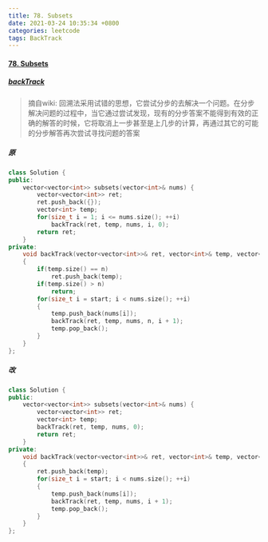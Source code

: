 ```yaml
---
title: 78. Subsets
date: 2021-03-24 10:35:34 +0800
categories: leetcode
tags: BackTrack
---
```

#### [78. Subsets](https://leetcode.com/problems/subsets/)
##### [backTrack](https://leetcode.com/problems/combination-sum/discuss/16502/A-general-approach-to-backtracking-questions-in-Java-(Subsets-Permutations-Combination-Sum-Palindrome-Partitioning))
 > 摘自wiki: 回溯法采用试错的思想，它尝试分步的去解决一个问题。在分步解决问题的过程中，当它通过尝试发现，现有的分步答案不能得到有效的正确的解答的时候，它将取消上一步甚至是上几步的计算，再通过其它的可能的分步解答再次尝试寻找问题的答案

##### 原
```c++
class Solution {
public:
    vector<vector<int>> subsets(vector<int>& nums) {
        vector<vector<int>> ret;
        ret.push_back({});
        vector<int> temp;
        for(size_t i = 1; i <= nums.size(); ++i)
            backTrack(ret, temp, nums, i, 0);
        return ret;
    }
private:
    void backTrack(vector<vector<int>>& ret, vector<int>& temp, vector<int>& nums, int n, int start)
    {
        if(temp.size() == n)
            ret.push_back(temp);
        if(temp.size() > n)
            return;
        for(size_t i = start; i < nums.size(); ++i)
        {
            temp.push_back(nums[i]);
            backTrack(ret, temp, nums, n, i + 1);
            temp.pop_back();
        }
    }
};
```
##### 改
```c++
class Solution {
public:
    vector<vector<int>> subsets(vector<int>& nums) {
        vector<vector<int>> ret;
        vector<int> temp;
        backTrack(ret, temp, nums, 0);
        return ret;
    }
private:
    void backTrack(vector<vector<int>>& ret, vector<int>& temp, vector<int>& nums, int start)
    {
        ret.push_back(temp);
        for(size_t i = start; i < nums.size(); ++i)
        {
            temp.push_back(nums[i]);
            backTrack(ret, temp, nums, i + 1);
            temp.pop_back();
        }
    }
};
```
